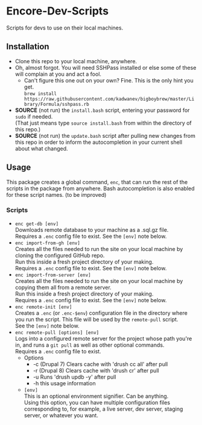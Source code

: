 # Encore-Dev-Scripts
Scripts for devs to use on their local machines.

## Installation
- Clone this repo to your local machine, anywhere.
- Oh, almost forgot. You will need SSHPass installed or else some of these
  will complain at you and act a fool.
  - Can't figure this one out on your own? Fine. This is the only hint you get.\
    `brew install https://raw.githubusercontent.com/kadwanev/bigboybrew/master/Library/Formula/sshpass.rb`
- **SOURCE** (not run) the `install.bash` script, entering your password for
  `sudo` if needed.\
  (That just means type `source install.bash` from within the directory of this repo.)
- **SOURCE** (not run) the `update.bash` script after pulling new changes from
  this repo in order to inform the autocompletion in your current shell about
  what changed.

## Usage
This package creates a global command, `enc`, that can run the rest of the scripts
in the package from anywhere. Bash autocompletion is also enabled for these
script names. (to be improved)

### Scripts
- `enc get-db [env]`\
    Downloads remote database to your machine as a .sql.gz file.\
    Requires a `.enc` config file to exist. See the `[env]` note below.
- `enc import-from-gh [env]`\
    Creates all the files needed to run the site on your local machine
    by cloning the configured GitHub repo.\
    Run this inside a fresh project directory of your making.\
    Requires a `.enc` config file to exist. See the `[env]` note below.
- `enc import-from-server [env]`\
    Creates all the files needed to run the site on your local machine
    by copying them all from a remote server.\
    Run this inside a fresh project directory of your making.\
    Requires a `.enc` config file to exist. See the `[env]` note below.
- `enc remote-init [env]`\
    Creates a `.enc` (or `.enc-$env`) configuration file in the directory
    where you run the script. This file will be used by the `remote-pull` script.\
    See the `[env]` note below.
- `enc remote-pull [options] [env]`\
    Logs into a configured remote server for the project whose path you're in,
    and runs a `git pull` as well as other optional commands.\
    Requires a `.enc` config file to exist.
  * Options
    * -c    (Drupal 7) Clears cache with 'drush cc all' after pull
    * -r    (Drupal 8) Clears cache with 'drush cr' after pull
    * -u    Runs 'drush updb -y' after pull
    * -h    this usage information
  * `[env]`\
    This is an optional environment signifier. Can be anything.\
    Using this option, you can have multiple configuration files corresponding to,
    for example, a live server, dev server, staging server, or whatever you want.

